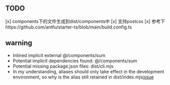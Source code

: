 ## TODO

[x] components下的文件生成到dist/components中
[x] 支持postcss
[x] 参考下https://github.com/antfu/starter-ts/blob/main/build.config.ts

## warning

- Inlined implicit external @/components/sum
- Potential implicit dependencies found: @/components/sum
- Potential missing package.json files: dist/cli.mjs
- In my understanding, aliases should only take effect in the development environment, so why is the alias still retained in dist/index.mjs[issue](https://github.com/unjs/unbuild/issues/289)
